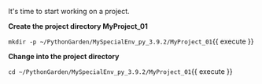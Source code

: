 It's time to start working on a project.

**Create the project directory MyProject_01**

`mkdir -p ~/PythonGarden/MySpecialEnv_py_3.9.2/MyProject_01`{{ execute }}

**Change into the project directory**

`cd ~/PythonGarden/MySpecialEnv_py_3.9.2/MyProject_01`{{ execute }}

